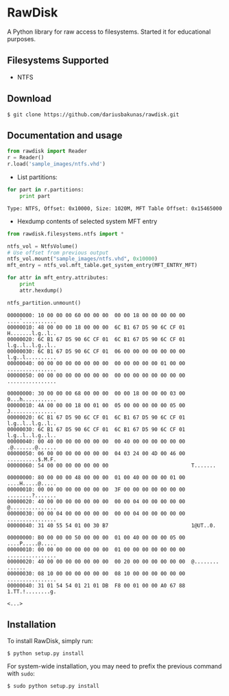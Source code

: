 RawDisk
=======

A Python library for raw access to filesystems. Started it for educational purposes.

Filesystems Supported
---------------------
* NTFS

Download
--------

	$ git clone https://github.com/dariusbakunas/rawdisk.git

Documentation and usage
-----------------------

```python
from rawdisk import Reader
r = Reader()
r.load('sample_images/ntfs.vhd')
```

* List partitions:

```python
for part in r.partitions:
	print part
```

```console
Type: NTFS, Offset: 0x10000, Size: 1020M, MFT Table Offset: 0x15465000
```

* Hexdump contents of selected system MFT entry

```python
from rawdisk.filesystems.ntfs import *

ntfs_vol = NtfsVolume()
# Use offset from previous output
ntfs_vol.mount("sample_images/ntfs.vhd", 0x10000)
mft_entry = ntfs_vol.mft_table.get_system_entry(MFT_ENTRY_MFT)

for attr in mft_entry.attributes:
	print
	attr.hexdump()

ntfs_partition.unmount()
```

```console
00000000: 10 00 00 00 60 00 00 00  00 00 18 00 00 00 00 00  ....`...........
00000010: 48 00 00 00 18 00 00 00  6C B1 67 D5 90 6C CF 01  H.......l.g..l..
00000020: 6C B1 67 D5 90 6C CF 01  6C B1 67 D5 90 6C CF 01  l.g..l..l.g..l..
00000030: 6C B1 67 D5 90 6C CF 01  06 00 00 00 00 00 00 00  l.g..l..........
00000040: 00 00 00 00 00 00 00 00  00 00 00 00 00 01 00 00  ................
00000050: 00 00 00 00 00 00 00 00  00 00 00 00 00 00 00 00  ................

00000000: 30 00 00 00 68 00 00 00  00 00 18 00 00 00 03 00  0...h...........
00000010: 4A 00 00 00 18 00 01 00  05 00 00 00 00 00 05 00  J...............
00000020: 6C B1 67 D5 90 6C CF 01  6C B1 67 D5 90 6C CF 01  l.g..l..l.g..l..
00000030: 6C B1 67 D5 90 6C CF 01  6C B1 67 D5 90 6C CF 01  l.g..l..l.g..l..
00000040: 00 40 00 00 00 00 00 00  00 40 00 00 00 00 00 00  .@.......@......
00000050: 06 00 00 00 00 00 00 00  04 03 24 00 4D 00 46 00  ..........$.M.F.
00000060: 54 00 00 00 00 00 00 00                           T.......

00000000: 80 00 00 00 48 00 00 00  01 00 40 00 00 00 01 00  ....H.....@.....
00000010: 00 00 00 00 00 00 00 00  3F 00 00 00 00 00 00 00  ........?.......
00000020: 40 00 00 00 00 00 00 00  00 00 04 00 00 00 00 00  @...............
00000030: 00 00 04 00 00 00 00 00  00 00 04 00 00 00 00 00  ................
00000040: 31 40 55 54 01 00 30 B7                           1@UT..0.

00000000: B0 00 00 00 50 00 00 00  01 00 40 00 00 00 05 00  ....P.....@.....
00000010: 00 00 00 00 00 00 00 00  01 00 00 00 00 00 00 00  ................
00000020: 40 00 00 00 00 00 00 00  00 20 00 00 00 00 00 00  @........ ......
00000030: 08 10 00 00 00 00 00 00  08 10 00 00 00 00 00 00  ................
00000040: 31 01 54 54 01 21 01 DB  F8 00 01 00 00 A0 67 88  1.TT.!........g.

<...>
```

Installation
------------

To install RawDisk, simply run:

	$ python setup.py install

For system-wide installation, you may need to prefix the previous command with ``sudo``:

	$ sudo python setup.py install